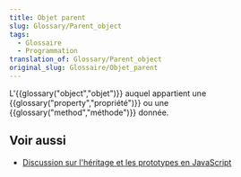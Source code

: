 ```yaml
---
title: Objet parent
slug: Glossary/Parent_object
tags:
  - Glossaire
  - Programmation
translation_of: Glossary/Parent_object
original_slug: Glossaire/Objet_parent
---
```

L'{{glossary("object","objet")}} auquel appartient une {{glossary("property","propriété")}} ou une {{glossary("method","méthode")}} donnée.

## Voir aussi

- [Discussion sur l'héritage et les prototypes en JavaScript](/fr/docs/Web/JavaScript/Héritage_et_chaîne_de_prototypes)

